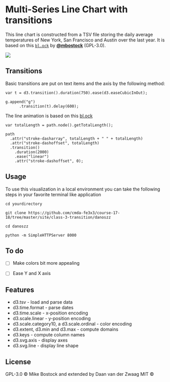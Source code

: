 # Multi-Series Line Chart with transitions

This line chart is constructed from a TSV file storing the daily average temperatures of New York, San Francisco and Austin over the last year. It is based on this [`bl.ock`][block] by [**@mbostock**][block-author] (GPL-3.0).

[![][cover]][url]

## Transitions

Basic transitions are put on text items and the axis by the following method:

```
var t = d3.transition().duration(750).ease(d3.easeCubicInOut);

g.append("g")
	  .transition(t).delay(600);

```

The line animation is based on this [bl.ock](https://bl.ocks.org/duopixel/4063326)

```
var totalLength = path.node().getTotalLength();

path
  .attr("stroke-dasharray", totalLength + " " + totalLength)
  .attr("stroke-dashoffset", totalLength)
  .transition()
    .duration(2000)
    .ease("linear")
    .attr("stroke-dashoffset", 0);

```


## Usage

To use this visualization in a local environment you can take the following steps in your favorite terminal like application

```
cd yourdirectory

```

```
git clone https://github.com/cmda-fe3x3/course-17-18/tree/master/site/class-3-transition/danoszz

```

```
cd danoszz

```

```
python -m SimpleHTTPServer 8000

```

## To do

* [ ] Make colors bit more appealing
* [ ] Ease Y and X axis


## Features

* d3.tsv - load and parse data
* d3.time.format - parse dates
* d3.time.scale - x-position encoding
* d3.scale.linear - y-position encoding
* d3.scale.category10, a d3.scale.ordinal - color encoding
* d3.extent, d3.min and d3.max - compute domains
* d3.keys - compute column names
* d3.svg.axis - display axes
* d3.svg.line - display line shape

## License

GPL-3.0 © Mike Bostock and extended by Daan van der Zwaag MIT ©

[block]: https://bl.ocks.org/mbostock/3884955

[block-author]: https://github.com/mbostock

[cover]: preview.png

[url]: https://cmda-fe3x3.github.io/course-17-18/class-3/clean

[data-source]: https://projects.knmi.nl/klimatologie/uurgegevens/selectie.cgi

[data-example]: example.json
